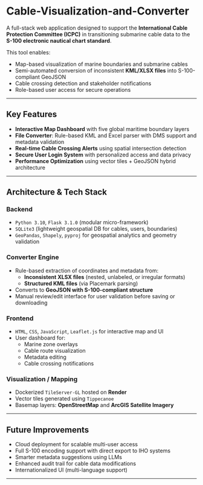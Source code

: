 # Cable-Visualization-and-Converter

A full-stack web application designed to support the **International Cable Protection Committee (ICPC)** in transitioning submarine cable data to the **S-100 electronic nautical chart standard**.

This tool enables:

- Map-based visualization of marine boundaries and submarine cables  
- Semi-automated conversion of inconsistent **KML/XLSX files** into S-100-compliant GeoJSON  
- Cable crossing detection and stakeholder notifications  
- Role-based user access for secure operations  

---

## Key Features

- **Interactive Map Dashboard** with five global maritime boundary layers  
- **File Converter**: Rule-based KML and Excel parser with DMS support and metadata validation  
- **Real-time Cable Crossing Alerts** using spatial intersection detection  
- **Secure User Login System** with personalized access and data privacy  
- **Performance Optimization** using vector tiles + GeoJSON hybrid architecture  

---

## Architecture & Tech Stack

### Backend
- `Python 3.10`, `Flask 3.1.0` (modular micro-framework)  
- `SQLite3` (lightweight geospatial DB for cables, users, boundaries)  
- `GeoPandas`, `Shapely`, `pyproj` for geospatial analytics and geometry validation  

### Converter Engine
- Rule-based extraction of coordinates and metadata from:
  - **Inconsistent XLSX files** (nested, unlabeled, or irregular formats)
  - **Structured KML files** (via Placemark parsing)
- Converts to **GeoJSON with S-100-compliant structure**
- Manual review/edit interface for user validation before saving or downloading  

### Frontend
- `HTML`, `CSS`, `JavaScript`, `Leaflet.js` for interactive map and UI  
- User dashboard for:
  - Marine zone overlays  
  - Cable route visualization  
  - Metadata editing  
  - Cable crossing notifications  

### Visualization / Mapping
- Dockerized `TileServer-GL` hosted on **Render**  
- Vector tiles generated using `Tippecanoe`  
- Basemap layers: **OpenStreetMap** and **ArcGIS Satellite Imagery**  

---

## Future Improvements

- Cloud deployment for scalable multi-user access  
- Full S-100 encoding support with direct export to IHO systems  
- Smarter metadata suggestions using LLMs  
- Enhanced audit trail for cable data modifications  
- Internationalized UI (multi-language support)  

---
